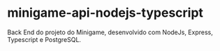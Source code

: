 # minigame-api-nodejs-typescript
Back End do projeto do Minigame, desenvolvido com NodeJs, Express, Typescript e PostgreSQL.
